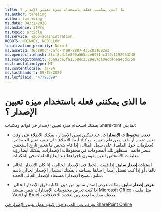 ```yaml
---
title: ما الذي يمكنني فعله باستخدام ميزه تعيين الإصدار ؟
ms.author: toresing
author: tomresing
ms.date: 04/21/2020
ms.audience: ITPro
ms.topic: article
ms.service: o365-administration
ROBOTS: NOINDEX, NOFOLLOW
localization_priority: Normal
ms.assetid: 36c890c4-cafc-4409-8887-4a5c039692e3
ms.openlocfilehash: 3fcf8c4d1e890a565ace6961ac3f9c1292953248
ms.sourcegitcommit: c6692ce0fa1358ec3529e59ca0ecdfdea4cdc759
ms.translationtype: MT
ms.contentlocale: ar-SA
ms.lasthandoff: 09/15/2020
ms.locfileid: "47798399"
---
```

# <a name="what-can-i-do-with-versioning"></a>ما الذي يمكنني فعله باستخدام ميزه تعيين الإصدار ؟

يمكنك استخدام ميزه تعيين الإصدار في قوائم ومكتبات SharePoint لما يلي:
  
- **تعقب محفوظات الإصدارات**. عند تمكين تعيين الإصدار ، يمكنك الاطلاع علي وقت تغيير عنصر أو ملف ومن قام بتغييره. يمكنك أيضا الاطلاع علي كيفيه تغيير الخصائص (معلومات حول الملف). علي سبيل المثال ، إذا قام شخص ما بتغيير تاريخ استحقاق عنصر قائمه ، ستظهر تلك المعلومات في محفوظات الإصدارات. يمكنك أيضا رؤية تعليقات الأشخاص الذين يقومون باجراءها عند إيداع الملفات في المكتبات. 
    
- **استعاده إصدار سابق**. إذا قمت بالخطا في الإصدار الحالي ، إذا كان الإصدار الحالي تالفا ، أو إذا كنت تفضل إصدارا سابقا ببساطه ، يمكنك استبدال الإصدار الحالي باسم سابق. يصبح الإصدار المستعاد الإصدار الحالي الجديد. 
    
- **عرض إصدار سابق**. يمكنك عرض إصدار سابق من دون الكتابة فوق الإصدار الحالي. إذا كنت تعرض محفوظات الإصدارات ضمن مستند Microsoft Office ، مثل ملف Word أو Excel ، يمكنك مقارنه الإصدارين لتحديد الاختلافات. 
    
[تعرف علي المزيد حول كيفيه عمل تعيين الإصدار في SharePoint Online](https://go.microsoft.com/fwlink/?linkid=875710)
  

